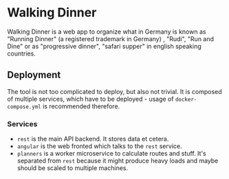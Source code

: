 # Walking Dinner

Walking Dinner is a web app to organize what in Germany is known as "Running Dinner" (a registered trademark in Germany)
, "Rudi", "Run and Dine" or as "progressive dinner", "safari supper" in english speaking countries.

## Deployment

The tool is not too complicated to deploy, but also not trivial. It is composed of multiple services, which have to be
deployed - usage of `docker-compose.yml` is recommended therefore.

### Services

* `rest` is the main API backend. It stores data et cetera.
* `angular` is the web fronted which talks to the `rest` service.
* `planners` is a worker microservice to calculate routes and stuff. It's separated from `rest` because it might produce
  heavy loads and maybe should be scaled to multiple machines.